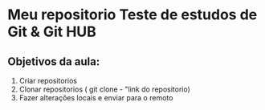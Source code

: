 # Meu repositorio Teste de estudos de Git & Git HUB 

## Objetivos da aula:

1. Criar repositorios
2. Clonar repositorios ( git clone - "link do repositorio)
3. Fazer alterações locais e enviar para o remoto 
